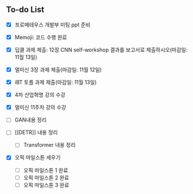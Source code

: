 ## To-do List
- [x] 프로메테우스 개발부 미팅 ppt 준비
- [x] Memoji: 코드 수행 완료

- [x] 딥클 과제 제출: 12장 CNN self-workshop 결과를 보고서로 제출하시오(마감일: 11월 13일)
- [x] 멀미신 3장 과제 제출(마감일: 11월 12일)
- [x] iBT 토플 과제 제출(마감일: 11월 13일)
- [x] 4차 산업혁명 강의 수강
- [x] 멀미신 11주차 강의 수강

- [ ] GAN내용 정리
- [ ] [[DETR]] 내용 정리
	- [ ] Transformer 내용 정리

- [x] 오픽 마일스톤 세우기
	- [ ] 오픽 마일스톤 1 완료
	- [ ] 오픽 마일스톤 2 완료
	- [ ] 오픽 마일스톤 3 완료
